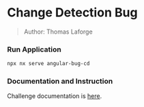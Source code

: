 # Change Detection Bug

> Author: Thomas Laforge

### Run Application

```bash
npx nx serve angular-bug-cd
```

### Documentation and Instruction

Challenge documentation is [here](https://angular-challenges.vercel.app/challenges/angular-performance/32-angular-bug-cd/).
